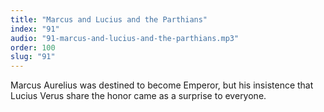 ```yaml
---
title: "Marcus and Lucius and the Parthians"
index: "91"
audio: "91-marcus-and-lucius-and-the-parthians.mp3"
order: 100
slug: "91"
---
```


Marcus Aurelius was destined to become Emperor, but his insistence that Lucius Verus share the honor came as a surprise to everyone.


